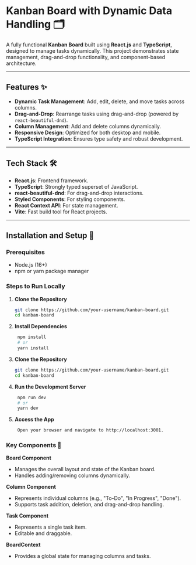 # Kanban Board with Dynamic Data Handling 🗂️

A fully functional **Kanban Board** built using **React.js** and **TypeScript**, designed to manage tasks dynamically. This project demonstrates state management, drag-and-drop functionality, and component-based architecture.

---

## Features ✨

- **Dynamic Task Management**: Add, edit, delete, and move tasks across columns.
- **Drag-and-Drop**: Rearrange tasks using drag-and-drop (powered by `react-beautiful-dnd`).
- **Column Management**: Add and delete columns dynamically.
- **Responsive Design**: Optimized for both desktop and mobile.
- **TypeScript Integration**: Ensures type safety and robust development.

---

## Tech Stack 🛠️

- **React.js**: Frontend framework.
- **TypeScript**: Strongly typed superset of JavaScript.
- **react-beautiful-dnd**: For drag-and-drop interactions.
- **Styled Components**: For styling components.
- **React Context API**: For state management.
- **Vite**: Fast build tool for React projects.

---

## Installation and Setup 🚀

### Prerequisites
- Node.js (16+)
- npm or yarn package manager

### Steps to Run Locally
1. **Clone the Repository**  
   ```bash
   git clone https://github.com/your-username/kanban-board.git
   cd kanban-board

1. **Install Dependencies**  
   ```bash
    npm install
    # or
    yarn install

1. **Clone the Repository**  
   ```bash
   git clone https://github.com/your-username/kanban-board.git
   cd kanban-board

1. **Run the Development Server**  
   ```bash
    npm run dev
    # or
    yarn dev

1. **Access the App**  
   ```bash
    Open your browser and navigate to http://localhost:3001.

### Key Components 🧩
**Board Component**
- Manages the overall layout and state of the Kanban board.
- Handles adding/removing columns dynamically.

**Column Component**
- Represents individual columns (e.g., "To-Do", "In Progress", "Done").
- Supports task addition, deletion, and drag-and-drop handling.

**Task Component**
- Represents a single task item.
- Editable and draggable.

**BoardContext**
- Provides a global state for managing columns and tasks.